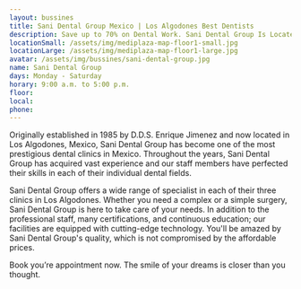 ```yaml
---
layout: bussines
title: Sani Dental Group Mexico | Los Algodones Best Dentists
description: Save up to 70% on Dental Work. Sani Dental Group Is Located at Mediplaza, Los Algodones, Mexico. Contact Us and Get a Free Quote Now. 
locationSmall: /assets/img/mediplaza-map-floor1-small.jpg
locationLarge: /assets/img/mediplaza-map-floor1-large.jpg
avatar: /assets/img/bussines/sani-dental-group.jpg
name: Sani Dental Group
days: Monday - Saturday
horary: 9:00 a.m. to 5:00 p.m.
floor: 
local:
phone: 
---
```

Originally established in 1985 by D.D.S. Enrique Jimenez and now located in Los Algodones, Mexico, Sani Dental Group has become one of the most prestigious dental clinics in Mexico. Throughout the years, Sani Dental Group has acquired vast experience and our staff members have perfected their skills in each of their individual dental fields. 

Sani Dental Group offers a wide range of specialist in each of their three clinics in Los Algodones. Whether you need a complex or a simple surgery, Sani Dental Group is here to take care of your needs. 
In addition to the professional staff, many certifications, and continuous education; our facilities are equipped with cutting-edge technology. You'll be amazed by Sani Dental Group's quality, which is not compromised by the affordable prices. 

Book you’re appointment now. The smile of your dreams is closer than you thought.